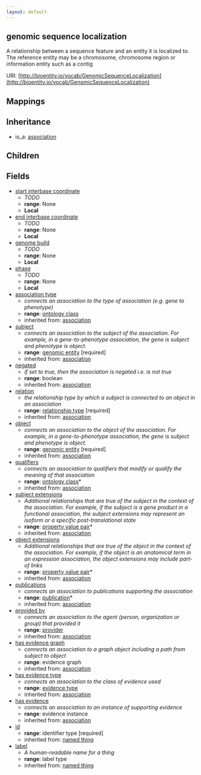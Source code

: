 ```yaml
---
layout: default
---
```


## genomic sequence localization


A relationship between a sequence feature and an entity it is localized to. The reference entity may be a chromosome, chromosome region or information entity such as a contig

URI: [http://bioentity.io/vocab/GenomicSequenceLocalization](http://bioentity.io/vocab/GenomicSequenceLocalization)
## Mappings


## Inheritance

 *  is_a: [association](Association.html)

## Children



## Fields

 * [start interbase coordinate](start_interbase_coordinate.html)
    * _TODO_
    * __range__: None
    * __Local__
 * [end interbase coordinate](end_interbase_coordinate.html)
    * _TODO_
    * __range__: None
    * __Local__
 * [genome build](genome_build.html)
    * _TODO_
    * __range__: None
    * __Local__
 * [phase](phase.html)
    * _TODO_
    * __range__: None
    * __Local__
 * [association type](association_type.html)
    * _connects an association to the type of association (e.g. gene to phenotype)_
    * __range__: [ontology class](OntologyClass.html)
    * inherited from: [association](Association.html)
 * [subject](subject.html)
    * _connects an association to the subject of the association. For example, in a gene-to-phenotype association, the gene is subject and phenotype is object._
    * __range__: [genomic entity](GenomicEntity.html) [required]
    * inherited from: [association](Association.html)
 * [negated](negated.html)
    * _if set to true, then the association is negated i.e. is not true_
    * __range__: boolean
    * inherited from: [association](Association.html)
 * [relation](relation.html)
    * _the relationship type by which a subject is connected to an object in an association_
    * __range__: [relationship type](RelationshipType.html) [required]
    * inherited from: [association](Association.html)
 * [object](object.html)
    * _connects an association to the object of the association. For example, in a gene-to-phenotype association, the gene is subject and phenotype is object._
    * __range__: [genomic entity](GenomicEntity.html) [required]
    * inherited from: [association](Association.html)
 * [qualifiers](qualifiers.html)
    * _connects an association to qualifiers that modify or qualify the meaning of that association_
    * __range__: [ontology class](OntologyClass.html)*
    * inherited from: [association](Association.html)
 * [subject extensions](subject_extensions.html)
    * _Additional relationships that are true of the subject in the context of the association. For example, if the subject is a gene product in a functional association, the subject extensions may represent  an isoform or a specific post-translational state_
    * __range__: [property value pair](PropertyValuePair.html)*
    * inherited from: [association](Association.html)
 * [object extensions](object_extensions.html)
    * _Additional relationships that are true of the object in the context of the association. For example, if the object is an anatomical term in an expression association, the object extensions may include part-of links_
    * __range__: [property value pair](PropertyValuePair.html)*
    * inherited from: [association](Association.html)
 * [publications](publications.html)
    * _connects an association to publications supporting the association_
    * __range__: [publication](Publication.html)*
    * inherited from: [association](Association.html)
 * [provided by](provided_by.html)
    * _connects an association to the agent (person, organization or group) that provided it_
    * __range__: [provider](Provider.html)
    * inherited from: [association](Association.html)
 * [has evidence graph](has_evidence_graph.html)
    * _connects an association to a graph object including a path from subject to object_
    * __range__: evidence graph
    * inherited from: [association](Association.html)
 * [has evidence type](has_evidence_type.html)
    * _connects an association to the class of evidence used_
    * __range__: [evidence type](EvidenceType.html)
    * inherited from: [association](Association.html)
 * [has evidence](has_evidence.html)
    * _connects an association to an instance of supporting evidence_
    * __range__: evidence instance
    * inherited from: [association](Association.html)
 * [id](id.html)
    * __range__: identifier type [required]
    * inherited from: [named thing](NamedThing.html)
 * [label](label.html)
    * _A human-readable name for a thing_
    * __range__: label type
    * inherited from: [named thing](NamedThing.html)
